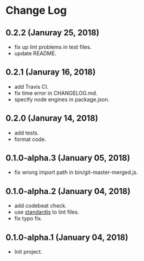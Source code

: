 # Change Log

## 0.2.2 (Januray 25, 2018)
* fix up lint problems in test files.
* update README.

## 0.2.1 (Januray 16, 2018)
* add Travis CI.
* fix time error in CHANGELOG.md.
* specify node engines in package.json.

## 0.2.0 (Januray 14, 2018)
* add tests.
* format code.

## 0.1.0-alpha.3 (January 05, 2018)
* fix wrong import path in bin/git-master-merged.js.

## 0.1.0-alpha.2 (January 04, 2018)
* add codebeat check.
* use [standardjs](https://standardjs.com/readme-zhcn.html#can-i-use-a-javascript-language-variant-like-flow) to lint files.
* fix typo fix.

## 0.1.0-alpha.1 (January 04, 2018)
* Init project.